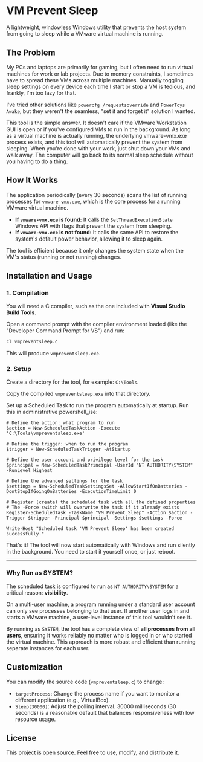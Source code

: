 # VM Prevent Sleep

A lightweight, windowless Windows utility that prevents the host system from going to sleep while a VMware virtual machine is running.

## The Problem

My PCs and laptops are primarily for gaming, but I often need to run virtual machines for work or lab projects. Due to memory constraints, I sometimes have to spread these VMs across multiple machines. Manually toggling sleep settings on every device each time I start or stop a VM is tedious, and frankly, I'm too lazy for that.

I've tried other solutions like ```powercfg /requestsoverride``` and ```PowerToys Awake```, but they weren't the seamless, "set it and forget it" solution I wanted.

This tool is the simple answer. It doesn't care if the VMware Workstation GUI is open or if you've configured VMs to run in the background. As long as a virtual machine is actually running, the underlying vmware-vmx.exe process exists, and this tool will automatically prevent the system from sleeping. When you're done with your work, just shut down your VMs and walk away. The computer will go back to its normal sleep schedule without you having to do a thing.

## How It Works

The application periodically (every 30 seconds) scans the list of running processes for `vmware-vmx.exe`, which is the core process for a running VMware virtual machine.

* **If `vmware-vmx.exe` is found:** It calls the `SetThreadExecutionState` Windows API with flags that prevent the system from sleeping.
* **If `vmware-vmx.exe` is not found:** It calls the same API to restore the system's default power behavior, allowing it to sleep again.

The tool is efficient because it only changes the system state when the VM's status (running or not running) changes.

## Installation and Usage

### 1. Compilation

You will need a C compiler, such as the one included with **Visual Studio Build Tools**.

Open a command prompt with the compiler environment loaded (like the "Developer Command Prompt for VS") and run:

```bash
cl vmpreventsleep.c
```

This will produce ```vmpreventsleep.exe```.

### 2. Setup
Create a directory for the tool, for example: ```C:\Tools```.

Copy the compiled ```vmpreventsleep.exe``` into that directory.

Set up a Scheduled Task to run the program automatically at startup. Run this in administrative powershell_ise:

```
# Define the action: what program to run
$action = New-ScheduledTaskAction -Execute 'C:\Tools\vmpreventsleep.exe'

# Define the trigger: when to run the program
$trigger = New-ScheduledTaskTrigger -AtStartup

# Define the user account and privilege level for the task
$principal = New-ScheduledTaskPrincipal -UserId "NT AUTHORITY\SYSTEM" -RunLevel Highest

# Define the advanced settings for the task
$settings = New-ScheduledTaskSettingsSet -AllowStartIfOnBatteries -DontStopIfGoingOnBatteries -ExecutionTimeLimit 0

# Register (create) the scheduled task with all the defined properties
# The -Force switch will overwrite the task if it already exists
Register-ScheduledTask -TaskName "VM Prevent Sleep" -Action $action -Trigger $trigger -Principal $principal -Settings $settings -Force

Write-Host "Scheduled task 'VM Prevent Sleep' has been created successfully."
```

That's it! The tool will now start automatically with Windows and run silently in the background. You need to start it yourself once, or just reboot.

***


### Why Run as SYSTEM?

The scheduled task is configured to run as `NT AUTHORITY\SYSTEM` for a critical reason: **visibility**.

On a multi-user machine, a program running under a standard user account can only see processes belonging to that user. If another user logs in and starts a VMware machine, a user-level instance of this tool wouldn't see it.

By running as `SYSTEM`, the tool has a complete view of **all processes from all users**, ensuring it works reliably no matter who is logged in or who started the virtual machine. This approach is more robust and efficient than running separate instances for each user.


## Customization

You can modify the source code (`vmpreventsleep.c`) to change:
* `targetProcess`: Change the process name if you want to monitor a different application (e.g., VirtualBox).
* `Sleep(30000)`: Adjust the polling interval. 30000 milliseconds (30 seconds) is a reasonable default that balances responsiveness with low resource usage.


## License

This project is open source. Feel free to use, modify, and distribute it.